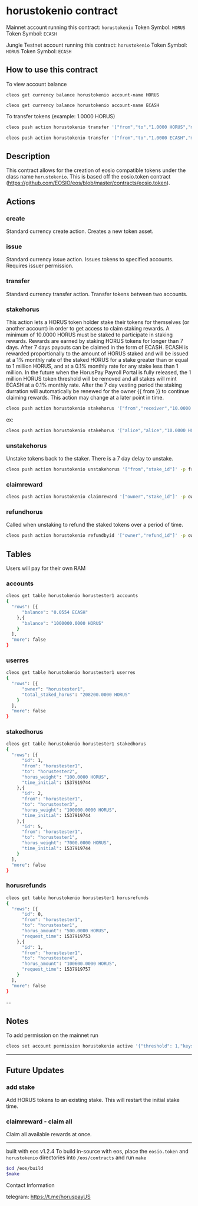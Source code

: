 # horustokenio contract

Mainnet account running this contract: `horustokenio`
Token Symbol: `HORUS`
Token Symbol: `ECASH`

Jungle Testnet account running this contract: `horustokenio`
Token Symbol: `HORUS`
Token Symbol: `ECASH`

## How to use this contract

To view account balance

`cleos get currency balance horustokenio account-name HORUS`

`cleos get currency balance horustokenio account-name ECASH`

To transfer tokens (example: 1.0000 HORUS)

```bash
cleos push action horustokenio transfer '["from","to","1.0000 HORUS","memo"]' -p from

cleos push action horustokenio transfer '["from","to","1.0000 ECASH","memo"]' -p from
```

## Description

This contract allows for the creation of eosio compatible tokens under the class name `horustokenio`.  This is based off the eosio.token contract (https://github.com/EOSIO/eos/blob/master/contracts/eosio.token).

## Actions
### create

Standard currency create action.  Creates a new token asset.

### issue

Standard currency issue action.  Issues tokens to specified accounts.  Requires issuer permission.

### transfer

Standard currency transfer action.  Transfer tokens between two accounts.

### stakehorus

This action lets a HORUS token holder stake their tokens for themselves (or another account) in order to get access to claim staking rewards.
A minimum of 10.0000 HORUS must be staked to participate in staking rewards. Rewards are earned by staking HORUS tokens for
longer than 7 days. After 7 days payouts can be claimed in the form of ECASH. ECASH is rewarded proportionally to the amount of
HORUS staked and will be issued at a 1% monthly rate of the staked HORUS for a stake greater than or equal to 1 million HORUS,
and at a 0.1% monthly rate for any stake less than 1 million. In the future when the HorusPay Payroll Portal is fully released,
the 1 million HORUS token threshold will be removed and all stakes will mint ECASH at a 0.1% monthly rate. After the 7 day vesting
period the staking durration will automatically be renewed for the owner {{ from }} to continue claiming rewards. This action may
change at a later point in time.

```bash
cleos push action horustokenio stakehorus '["from","receiver","10.0000 HORUS"]' -p from
```
ex:
```bash
cleos push action horustokenio stakehorus '["alice","alice","10.0000 HORUS"]' -p alice
```

### unstakehorus

Unstake tokens back to the staker.  There is a 7 day delay to unstake.

```bash
cleos push action horustokenio unstakehorus '["from","stake_id"]' -p from
```

### claimreward

```bash
cleos push action horustokenio claimreward '["owner","stake_id"]' -p owner
```

### refundhorus

Called when unstaking to refund the staked tokens over a period of time.

```bash
cleos push action horustokenio refundbyid '["owner","refund_id"]' -p owner
```

## Tables

Users will pay for their own RAM

### accounts
```bash
cleos get table horustokenio horustester1 accounts
{
  "rows": [{
      "balance": "0.0554 ECASH"
    },{
      "balance": "1000000.0000 HORUS"
    }
  ],
  "more": false
}
```

### userres
```bash
cleos get table horustokenio horustester1 userres
{
  "rows": [{
      "owner": "horustester1",
      "total_staked_horus": "208200.0000 HORUS"
    }
  ],
  "more": false
}
```

### stakedhorus
```bash
cleos get table horustokenio horustester1 stakedhorus
{
  "rows": [{
      "id": 1,
      "from": "horustester1",
      "to": "horustester2",
      "horus_weight": "100.0000 HORUS",
      "time_initial": 1537919744
    },{
      "id": 2,
      "from": "horustester1",
      "to": "horustester3",
      "horus_weight": "100000.0000 HORUS",
      "time_initial": 1537919744
    },{
      "id": 5,
      "from": "horustester1",
      "to": "horustester1",
      "horus_weight": "7000.0000 HORUS",
      "time_initial": 1537919744
    }
  ],
  "more": false
}
```

### horusrefunds
```bash
cleos get table horustokenio horustester1 horusrefunds
{
  "rows": [{
      "id": 0,
      "from": "horustester1",
      "to": "horustester1",
      "horus_amount": "500.0000 HORUS",
      "request_time": 1537919753
    },{
      "id": 1,
      "from": "horustester1",
      "to": "horustester4",
      "horus_amount": "100600.0000 HORUS",
      "request_time": 1537919757
    }
  ],
  "more": false
}
```
--
## Notes
To add permission on the mainnet run

```bash
cleos set account permission horustokenio active '{"threshold": 1,"keys": [{"key": "EOS5omd3bSM4Gxeoc1RffhdTZMVtRz8rSPARXQoEEE2L2wrDYt1kv","weight": 1}],"accounts": [{"permission":{"actor":"horustokenio","permission":"eosio.code"},"weight":1},{"permission":{"actor":"jdisalvatore","permission":"horuspay"},"weight":1}]}' owner -p horustokenio
```

---
## Future Updates

### add stake
Add HORUS tokens to an existing stake.  This will restart the initial stake time.

### claimreward - claim all
Claim all available rewards at once.

---
built with eos v1.2.4
To build in-source with eos, place the `eosio.token` and `horustokenio` directories into `/eos/contracts` and run `make`

```bash
$cd /eos/build
$make
```

Contact Information

telegram: https://t.me/horuspayUS
